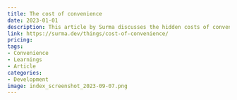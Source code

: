 ```yaml
---
title: The cost of convenience
date: 2023-01-01
description: This article by Surma discusses the hidden costs of convenience in software development.
link: https://surma.dev/things/cost-of-convenience/
pricing: 
tags: 
- Convenience
- Learnings
- Article
categories: 
- Development 
image: index_screenshot_2023-09-07.png
---
```

